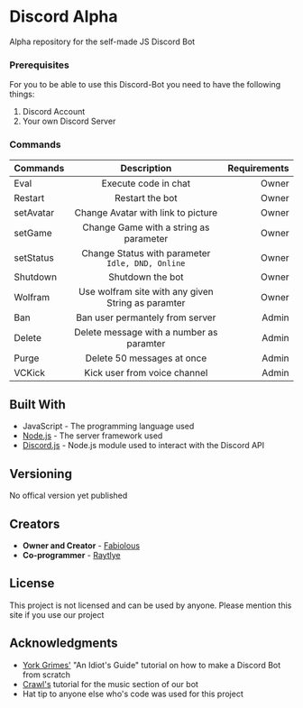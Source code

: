 # Discord Alpha

Alpha repository for the self-made JS Discord Bot

### Prerequisites

For you to be able to use this Discord-Bot you need to have the following things:


1. Discord Account
2. Your own Discord Server

### Commands

| Commands        | Description           | Requirements  |
| ------------- |:-------------:| -----:|
| Eval      | Execute code in chat | Owner |
| Restart      | Restart the bot      |   Owner |
| setAvatar | Change Avatar with link to picture      |    Owner |
| setGame | Change Game with a string as parameter      |    Owner |
| setStatus | Change Status with parameter `Idle, DND, Online`|	  Owner |
| Shutdown | Shutdown the bot |   Owner|
| Wolfram | Use wolfram site with any given String as paramter | Owner |
| Ban | Ban user permantely from server | Admin |
| Delete | Delete message with a number as paramter | Admin |
| Purge | Delete 50 messages at once | Admin |
| VCKick | Kick user from voice channel | Admin |

## Built With

* JavaScript - The programming language used
* [Node.js](https://nodejs.org/en/) - The server framework used
* [Discord.js](https://discord.js.org/#/) - Node.js module used to interact with the Discord API

## Versioning

No offical version yet published

## Creators

 - **Owner and Creator** - [Fabiolous](https://github.com/JustFabiolous)
 - **Co-programmer** - [Raytlye](https://github.com/Raytlye)

## License

This project is not licensed and can be used by anyone.
Please mention this site if you use our project

## Acknowledgments

* [York Grimes'](https://anidiotsguide.gitbooks.io/discord-js-bot-guide/getting-started/the-long-version.html) "An Idiot's Guide" tutorial on how to make a Discord Bot from scratch
* [Crawl's](https://www.youtube.com/playlist?list=PLVzaElkTvlQae8XJ0ujnEgz1GviufNx8h) tutorial for the music section of our bot
* Hat tip to anyone else who's code was used for this project

